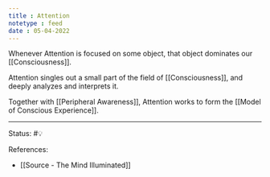 ```yaml
---
title : Attention
notetype : feed
date : 05-04-2022
---
```


Whenever Attention is focused on some object, that object dominates our [[Consciousness]].

Attention singles out a small part of the field of [[Consciousness]], and deeply analyzes and interprets it.

Together with [[Peripheral Awareness]], Attention works to form the [[Model of Conscious Experience]].

-----

Status: #💡 

References:
- [[Source - The Mind Illuminated]]
